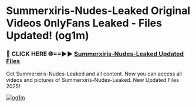 # Summerxiris-Nudes-Leaked Original Videos 0nlyFans Leaked - Files Updated! (og1m)

<h3>🔴 CLICK HERE 🌐==►► <a href="https://tinyurl.com/5h6xmrr3" rel="nofollow">Summerxiris-Nudes-Leaked Updated Files</a></h3>

Get Summerxiris-Nudes-Leaked and all content. Now you can access all videos and pictures of Summerxiris-Nudes-Leaked. New Updated Files 2025!

[![og1m](https://i.imgur.com/KVD873Z.gif)](https://tinyurl.com/5h6xmrr3)
